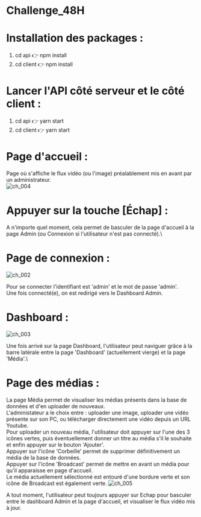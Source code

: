 # Challenge_48H

# Installation des packages :
1. cd api 👉 npm install
2. cd client 👉 npm install

# Lancer l'API côté serveur et le côté client :
1. cd api 👉 yarn start
2. cd client 👉 yarn start

# Page d'accueil :
Page où s'affiche le flux vidéo (ou l'image) préalablement mis en avant par un administrateur.\
![ch_004](https://user-images.githubusercontent.com/87578863/153003723-41e61e8e-6614-4039-83f8-4900ea7d4e06.PNG)

# Appuyer sur la touche [Échap] :
A n'importe quel moment, cela permet de basculer de la page d'accueil à la page Admin (ou Connexion si l'utilisateur n'est pas connecté).\

# Page de connexion :
![ch_002](https://user-images.githubusercontent.com/87578863/152856635-4a21513e-91e9-4464-aa88-a34ef10a5b53.PNG)

Pour se connecter l'identifiant est 'admin' et le mot de passe 'admin'.\
Une fois connecté(e), on est redirigé vers le Dashboard Admin.

# Dashboard :
![ch_003](https://user-images.githubusercontent.com/87578863/152856831-bab3a5c4-e388-4e0a-91e1-52f4b7c9280c.PNG)

Une fois arrivé sur la page Dashboard, l'utilisateur peut naviguer grâce à la barre latérale entre la page 'Dashboard' (actuellement vierge) et la page 'Média'.\

# Page des médias :
La page Média permet de visualiser les médias présents dans la base de données et d'en uploader de nouveaux.\
L'administateur a le choix entre : uploader une image, uploader une vidéo présente sur son PC, ou télécharger directement une vidéo depuis un URL Youtube.\
Pour uploader un nouveau média, l'utilisateur doit appuyer sur l'une des 3 icônes vertes, puis éventuellement donner un titre au média s'il le souhaite et enfin appuyer sur le bouton 'Ajouter'.\
Appuyer sur l'icône 'Corbeille' permet de supprimer définitivement un média de la base de données.\
Appuyer sur l'icône 'Broadcast' permet de mettre en avant un média pour qu'il apparaisse en page d'accueil.\
Le média actuellement sélectionné est entouré d'une bordure verte et son icône de Broadcast est également verte.
![ch_005](https://user-images.githubusercontent.com/87578863/153005101-74598c29-2ddf-4510-a66f-cfa7b8cf94a0.PNG)

A tout moment, l'utilisateur peut toujours appuyer sur Echap pour basculer entre le dashboard Admin et la page d'accueil, et visualiser le flux vidéo mis à jour.
